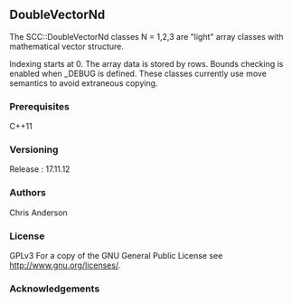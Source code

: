 ## DoubleVectorNd


The SCC::DoubleVectorNd classes N = 1,2,3 are "light" array classes with mathematical vector structure.

Indexing starts at 0.
The array data is stored by rows.
Bounds checking is enabled when _DEBUG is defined.
These classes currently use move semantics to avoid extraneous copying.
### Prerequisites
C++11
### Versioning
Release : 17.11.12
### Authors
Chris Anderson
### License
GPLv3  For a copy of the GNU General Public License see <http://www.gnu.org/licenses/>.
### Acknowledgements

